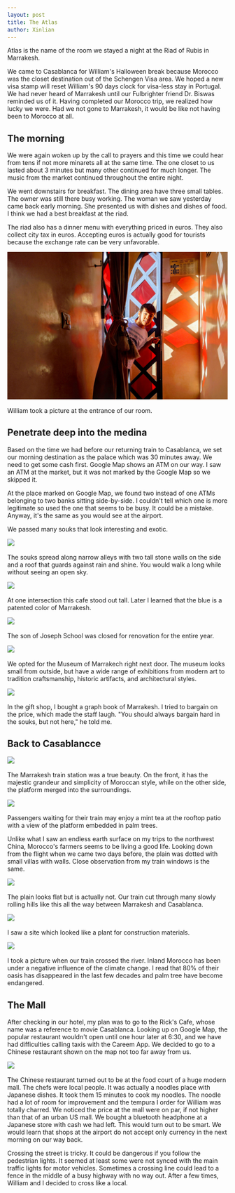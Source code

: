 ```yaml
---
layout: post
title: The Atlas
author: Xinlian
---
```


Atlas is the name of the room we stayed a night at the Riad of Rubis in Marrakesh.

We came to  Casablanca for William's Halloween break because Morocco was the closet destination out of the Schengen Visa area.  We hoped a new visa stamp will reset William's 90 days clock for visa-less stay in Portugal.  We had never heard of Marrakesh until our Fulbrighter friend Dr. Biswas reminded us of it.  Having completed our Morocco trip, we realized how lucky we were.  Had we not gone to Marrakesh, it would be like not having been to Morocco at all.

## The morning

We were again woken up by the call to prayers and this time we could hear from tens if not more minarets all at the same time.  The one closet to us lasted about 3 minutes but many other continued for much longer.  The music from the market continued throughout the entire night.

We went downstairs for breakfast.  The dining area have three small tables.  The owner was still there busy working.  The woman we saw yesterday came back early morning.  She presented us with dishes and dishes of food.  I think we had a best breakfast at the riad.

The riad also has a dinner menu with everything priced in euros.  They also collect city tax in euros.  Accepting euros is actually good for tourists because the exchange rate can be very unfavorable.

![](/images/IMG_riad-william.jpg)

William took a picture at the entrance of our room.

## Penetrate deep into the medina

Based on the time we had before our returning train to Casablanca, we set our morning destination as the palace which was 30 minutes away.  We need to get some cash first.  Google Map shows an ATM on our way.  I saw an ATM at the market, but it was not marked by the Google Map so we skipped it.

At the place marked on Google Map, we found two instead of one ATMs belonging to two banks sitting side-by-side.  I couldn't tell which one is more legitimate so used the one that seems to be busy.  It could be a mistake.  Anyway, it's the same as you would see at the airport.  

We passed many souks that look interesting and exotic.

![](https://live.staticflickr.com/65535/49003095672_a49922a73c_z.jpg)

The souks spread along narrow alleys with two tall stone walls on the side and a roof that guards against rain and shine.  You would walk a long while without seeing an open sky.

![](https://live.staticflickr.com/65535/49002006773_b5de1cc5e5_z.jpg)

At one intersection this cafe stood out tall.  Later I learned that the blue is a patented color of Marrakesh.

![](https://live.staticflickr.com/65535/49002771947_5db8b76cca_z.jpg)

The son of Joseph School was closed for renovation for the entire year.  

![](https://live.staticflickr.com/65535/49002652856_f60194de85_z.jpg)

We opted for the Museum of Marrakech right next door.  The museum looks small from outside, but have a wide range of exhibitions from modern art to tradition craftsmanship, historic artifacts, and architectural styles.

![](https://live.staticflickr.com/65535/49002068403_5da87a536c_z.jpg)

In the gift shop, I bought a graph book of Marrakesh.  I tried to bargain on the price, which made the staff laugh.  "You should always bargain hard in the souks, but not here," he told me.

## Back to Casablancce

![](https://live.staticflickr.com/65535/49001812163_5e1b99ae69_z.jpg)

The Marrakesh train station was a true beauty.  On the front, it has the majestic grandeur and simplicity of Moroccan style, while on the other side, the platform merged into the surroundings.  

![](https://live.staticflickr.com/65535/49001822503_50725b1ce7_z.jpg)

Passengers waiting for their train may enjoy a mint tea at the rooftop patio with a view of the platform embedded in palm trees.

Unlike what I saw an endless earth surface on my trips to the northwest China, Morocco's farmers seems to be living a good life.  Looking down from the flight when we came two days before, the plain was dotted with small villas with walls.  Close observation from my train windows is the same.

![](https://live.staticflickr.com/65535/49003079967_251c75e5bf_z.jpg)

The plain looks flat but is actually not.  Our train cut through many slowly rolling hills like this all the way between Marrakesh and Casablanca.

![](https://live.staticflickr.com/65535/49002331478_40476ef45a_z.jpg)

I saw a site which looked like a plant for construction materials.

![](https://live.staticflickr.com/65535/49002445282_1330bea3e6_z.jpg)

I took a picture when our train crossed the river.  Inland Morocco has been under a negative influence of the climate change.  I read that 80% of their oasis has disappeared in the last few decades and palm tree have become endangered.

## The Mall

After checking in our hotel, my plan was to go to the Rick's Cafe, whose name was a reference to movie Casablanca.  Looking up on Google Map, the popular restaurant wouldn't open until one hour later at 6:30, and we have had difficulties calling taxis with the Careem App.  We decided to go to a Chinese restaurant shown on the map not too far away from us.  

![](https://live.staticflickr.com/65535/49002846146_ab51e807b0_z.jpg)

The Chinese restaurant turned out to be at the food court of a huge modern mall.  The chefs were local people.  It was actually a noodles place with Japanese dishes.  It took them 15 minutes to cook my noodles.  The noodle had a lot of room for improvement and the tempura I order for William was totally charred.  We noticed the price at the mall were on par, if not higher than that of an urban US mall.  We bought a bluetooth headphone at a Japanese store with cash we had left.  This would turn out to be smart.  We would learn that shops at the airport do not accept only currency in the next morning on our way back.

Crossing the street is tricky.  It could be dangerous if you follow the pedestrian lights.  It seemed at least some were not synced with the main traffic lights for motor vehicles.  Sometimes a crossing line could lead to a fence in the middle of a busy highway with no way out.  After a few times, William and I decided to cross like a local.
